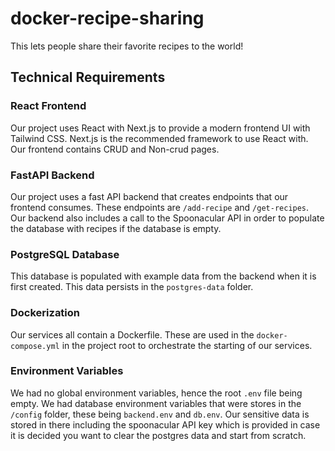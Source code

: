 # docker-recipe-sharing

This lets people share their favorite recipes to the world! 

## Technical Requirements
### React Frontend
Our project uses React with Next.js to provide a modern frontend UI with Tailwind CSS. Next.js is the recommended framework to use React with. Our frontend contains CRUD and Non-crud pages. 

### FastAPI Backend
Our project uses a fast API backend that creates endpoints that our frontend consumes. These endpoints are `/add-recipe` and `/get-recipes`. Our backend also includes a call to the Spoonacular API in order to populate the database with recipes if the database is empty. 

### PostgreSQL Database
This database is populated with example data from the backend when it is first created. This data persists in the `postgres-data` folder.

### Dockerization
Our services all contain a Dockerfile. These are used in the `docker-compose.yml` in the project root to orchestrate the starting of our services. 

### Environment Variables
We had no global environment variables, hence the root `.env` file being empty. We had database environment variables that were stores in the `/config` folder, these being `backend.env` and `db.env`. Our sensitive data is stored in there including the spoonacular API key which is provided in case it is decided you want to clear the postgres data and start from scratch. 